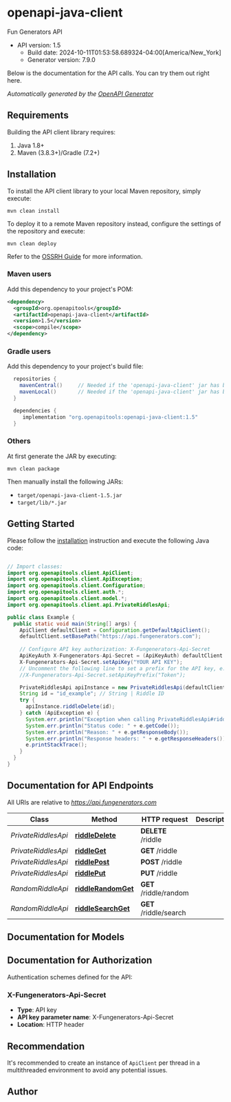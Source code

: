 # openapi-java-client

Fun Generators API
- API version: 1.5
  - Build date: 2024-10-11T01:53:58.689324-04:00[America/New_York]
  - Generator version: 7.9.0

Below is the documentation for the API calls. You can try them out right here. 



*Automatically generated by the [OpenAPI Generator](https://openapi-generator.tech)*


## Requirements

Building the API client library requires:
1. Java 1.8+
2. Maven (3.8.3+)/Gradle (7.2+)

## Installation

To install the API client library to your local Maven repository, simply execute:

```shell
mvn clean install
```

To deploy it to a remote Maven repository instead, configure the settings of the repository and execute:

```shell
mvn clean deploy
```

Refer to the [OSSRH Guide](http://central.sonatype.org/pages/ossrh-guide.html) for more information.

### Maven users

Add this dependency to your project's POM:

```xml
<dependency>
  <groupId>org.openapitools</groupId>
  <artifactId>openapi-java-client</artifactId>
  <version>1.5</version>
  <scope>compile</scope>
</dependency>
```

### Gradle users

Add this dependency to your project's build file:

```groovy
  repositories {
    mavenCentral()     // Needed if the 'openapi-java-client' jar has been published to maven central.
    mavenLocal()       // Needed if the 'openapi-java-client' jar has been published to the local maven repo.
  }

  dependencies {
     implementation "org.openapitools:openapi-java-client:1.5"
  }
```

### Others

At first generate the JAR by executing:

```shell
mvn clean package
```

Then manually install the following JARs:

* `target/openapi-java-client-1.5.jar`
* `target/lib/*.jar`

## Getting Started

Please follow the [installation](#installation) instruction and execute the following Java code:

```java

// Import classes:
import org.openapitools.client.ApiClient;
import org.openapitools.client.ApiException;
import org.openapitools.client.Configuration;
import org.openapitools.client.auth.*;
import org.openapitools.client.model.*;
import org.openapitools.client.api.PrivateRiddlesApi;

public class Example {
  public static void main(String[] args) {
    ApiClient defaultClient = Configuration.getDefaultApiClient();
    defaultClient.setBasePath("https://api.fungenerators.com");
    
    // Configure API key authorization: X-Fungenerators-Api-Secret
    ApiKeyAuth X-Fungenerators-Api-Secret = (ApiKeyAuth) defaultClient.getAuthentication("X-Fungenerators-Api-Secret");
    X-Fungenerators-Api-Secret.setApiKey("YOUR API KEY");
    // Uncomment the following line to set a prefix for the API key, e.g. "Token" (defaults to null)
    //X-Fungenerators-Api-Secret.setApiKeyPrefix("Token");

    PrivateRiddlesApi apiInstance = new PrivateRiddlesApi(defaultClient);
    String id = "id_example"; // String | Riddle ID
    try {
      apiInstance.riddleDelete(id);
    } catch (ApiException e) {
      System.err.println("Exception when calling PrivateRiddlesApi#riddleDelete");
      System.err.println("Status code: " + e.getCode());
      System.err.println("Reason: " + e.getResponseBody());
      System.err.println("Response headers: " + e.getResponseHeaders());
      e.printStackTrace();
    }
  }
}

```

## Documentation for API Endpoints

All URIs are relative to *https://api.fungenerators.com*

Class | Method | HTTP request | Description
------------ | ------------- | ------------- | -------------
*PrivateRiddlesApi* | [**riddleDelete**](docs/PrivateRiddlesApi.md#riddleDelete) | **DELETE** /riddle | 
*PrivateRiddlesApi* | [**riddleGet**](docs/PrivateRiddlesApi.md#riddleGet) | **GET** /riddle | 
*PrivateRiddlesApi* | [**riddlePost**](docs/PrivateRiddlesApi.md#riddlePost) | **POST** /riddle | 
*PrivateRiddlesApi* | [**riddlePut**](docs/PrivateRiddlesApi.md#riddlePut) | **PUT** /riddle | 
*RandomRiddleApi* | [**riddleRandomGet**](docs/RandomRiddleApi.md#riddleRandomGet) | **GET** /riddle/random | 
*RandomRiddleApi* | [**riddleSearchGet**](docs/RandomRiddleApi.md#riddleSearchGet) | **GET** /riddle/search | 


## Documentation for Models



<a id="documentation-for-authorization"></a>
## Documentation for Authorization


Authentication schemes defined for the API:
<a id="X-Fungenerators-Api-Secret"></a>
### X-Fungenerators-Api-Secret

- **Type**: API key
- **API key parameter name**: X-Fungenerators-Api-Secret
- **Location**: HTTP header


## Recommendation

It's recommended to create an instance of `ApiClient` per thread in a multithreaded environment to avoid any potential issues.

## Author




